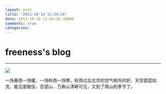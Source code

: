 ```yaml
---
layout: post
title: "2011-10-14 11:54:26"
date: 2011-10-14 11:54:26 +0800
comments: true
categories: 
---
```


# freeness's blog

----------

![](http://okqmqrbgo.bkt.clouddn.com/201110141154261.jpg)

>
一场春雨一场暖，一场秋雨一场寒，秋雨过后北京的空气格外的好，天空碧蓝如洗，能见度极佳，百望山、万寿山清晰可见，又到了爬山的季节了。